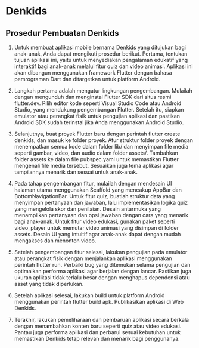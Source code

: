 # Denkids

## Prosedur Pembuatan Denkids

1. Untuk membuat aplikasi mobile bernama Denkids yang ditujukan bagi anak-anak, Anda dapat mengikuti prosedur berikut. Pertama, tentukan tujuan aplikasi ini, yaitu untuk menyediakan pengalaman edukatif yang interaktif bagi anak-anak melalui fitur quiz dan video animasi. Aplikasi ini akan dibangun menggunakan framework Flutter dengan bahasa pemrograman Dart dan ditargetkan untuk platform Android.

2. Langkah pertama adalah mengatur lingkungan pengembangan. Mulailah dengan mengunduh dan menginstal Flutter SDK dari situs resmi flutter.dev. Pilih editor kode seperti Visual Studio Code atau Android Studio, yang mendukung pengembangan Flutter. Setelah itu, siapkan emulator atau perangkat fisik untuk pengujian aplikasi dan pastikan Android SDK sudah terinstal jika Anda menggunakan Android Studio.

3. Selanjutnya, buat proyek Flutter baru dengan perintah flutter create denkids, dan masuk ke folder proyek. Atur struktur folder proyek dengan menempatkan semua kode dalam folder lib/ dan menyimpan file media seperti gambar, video, dan audio dalam folder assets/. Tambahkan folder assets ke dalam file pubspec.yaml untuk memastikan Flutter mengenali file media tersebut. Sesuaikan juga tema aplikasi agar tampilannya menarik dan sesuai untuk anak-anak.

4. Pada tahap pengembangan fitur, mulailah dengan mendesain UI halaman utama menggunakan Scaffold yang mencakup AppBar dan BottomNavigationBar. Untuk fitur quiz, buatlah struktur data yang menyimpan pertanyaan dan jawaban, lalu implementasikan logika quiz yang mengelola skor dan penilaian. Desain antarmuka yang menampilkan pertanyaan dan opsi jawaban dengan cara yang menarik bagi anak-anak. Untuk fitur video edukasi, gunakan paket seperti video_player untuk memutar video animasi yang disimpan di folder assets. Desain UI yang intuitif agar anak-anak dapat dengan mudah mengakses dan menonton video.

5. Setelah pengembangan fitur selesai, lakukan pengujian pada emulator atau perangkat fisik dengan menjalankan aplikasi menggunakan perintah flutter run. Perbaiki bug yang ditemukan selama pengujian dan optimalkan performa aplikasi agar berjalan dengan lancar. Pastikan juga ukuran aplikasi tidak terlalu besar dengan menghapus dependensi atau asset yang tidak diperlukan.

6. Setelah aplikasi selesai, lakukan build untuk platform Android menggunakan perintah flutter build apk. Publikasikan aplikasi di Web Denkids.

7. Terakhir, lakukan pemeliharaan dan pembaruan aplikasi secara berkala dengan menambahkan konten baru seperti quiz atau video edukasi. Pantau juga performa aplikasi dan perbarui sesuai kebutuhan untuk memastikan Denkids tetap relevan dan menarik bagi penggunanya.

